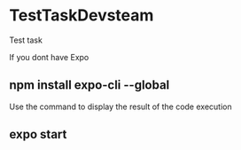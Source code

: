 # TestTaskDevsteam
Test task

If you dont have Expo

## npm install expo-cli --global

Use the command to display the result of the code execution

## expo start
